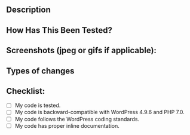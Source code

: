 <!--
BEFORE OPENING YOUR PULL REQUEST:
- Make sure your code is backward-compatible with WordPress 4.8 and PHP 5.6.
- Make sure your code follows the WordPress coding standards.
- Make sure your code is properly documented.
-->

## Description
<!-- Please describe your changes -->

## How Has This Been Tested?
<!-- Please describe in detail how you tested your changes. -->
<!-- Include details of your testing environment, tests ran to see how -->
<!-- your change affects other areas of the code, etc. -->

## Screenshots (jpeg or gifs if applicable):

## Types of changes
<!-- What types of changes does your code introduce?  -->
<!-- Bug fix (non-breaking change which fixes an issue) -->
<!-- New feature (non-breaking change which adds functionality) -->
<!-- Breaking change (fix or feature that would cause existing functionality to not work as expected) -->

## Checklist:
- [ ] My code is tested.
- [ ] My code is backward-compatible with WordPress 4.9.6 and PHP 7.0.
- [ ] My code follows the WordPress coding standards.
- [ ] My code has proper inline documentation.
